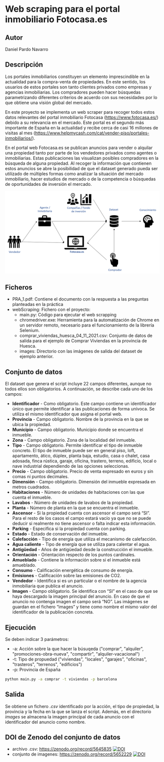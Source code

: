 # Web scraping para el portal inmobiliario Fotocasa.es

## Autor
Daniel Pardo Navarro

## Descripción  
Los portales inmobiliarios constituyen un elemento imprescindible en la actualidad para la compra-venta de propiedades. En este sentido, los usuarios de estos portales son tanto clientes privados como empresas y agencias inmobiliarias. Los compradores pueden hacer búsquedas parametrizando diferentes criterios de acuerdo con sus necesidades por lo que obtiene una visión global del mercado. 

En este proyecto se implementa un web scraper para recoger todos estos datos relevantes del portal inmobiliario Fotocasa (https://www.fotocasa.es/) debido a su relevancia en el mercado. Este portal es el segundo más importante de España en la actualidad y recibe cerca de casi 16 millones de visitas al mes (https://www.helpmycash.com/cat/vender-piso/portales-inmobiliarios/).

En el portal web Fotocasa.es se publican anuncios para vender o alquilar una propiedad tanto por parte de los vendedores privados como agentes o inmobiliarias. Estas publicaciones las visualizan posibles compradores en la búsqueda de alguna propiedad. Al recoger la información que contienen estos anuncios se abre la posibilidad de que el dataset generado pueda ser utilizado de múltiples formas como analizar la situación del mercado inmobiliario, hacer estudios de mercado o de la competencia o búsquedas de oportunidades de inversión el mercado.

![Image](https://github.com/Daniel-Pardo/webScraping/blob/main/diagrama.png)

## Ficheros
- PRA_1.pdf: Contiene el documento con la respuesta a las preguntas planteadas en la práctica
- webScraping: Fichero con el proyecto:
  -   main.py: Código para ejecutar el web scrapping
  -   chromedriver.exe: Herramienta para la automatización de Chrome en un servidor remoto, necesario para el funcionamiento de la librería Selenium. 
  -   comprar_viviendas_huesca_04_11_2021.csv: Conjunto de datos de salida para el ejemplo de Comprar Viviendas en la provincia de Huesca.
  -   images: Directorio con las imágenes de salida del dataset de ejemplo anterior. 

## Conjunto de datos

El dataset que genera el script incluye 22 campos diferentes, aunque no todos ellos son obligatorios. A continuación, se describe cada uno de los campos:

-	**Identificador** - Como obligatorio. Este campo contiene un identificador único que permite identificar a las publicaciones de forma unívoca. Se utiliza el mismo identificador que asigna el portal web. 
-	**Provincia** - Campo obligatorio. Nombre de la provincia en la que se ubica la propiedad. 
-	**Municipio** - Campo obligatorio. Municipio donde se encuentra el inmueble. 
-	**Zona** - Campo obligatorio. Zona de la localidad del inmueble. 
-	**Tipo** - Campo obligatorio. Permite identificar el tipo de inmueble concreto. El tipo de inmueble puede ser en general piso, loft, apartamento, ático, dúplex, planta baja, estudio, casa o chalet, casa adosada, finca rústica, garaje, oficina, trastero, terreno, edificio, local o nave industrial dependiendo de las opciones seleccionas. 
-	**Precio** - Campo obligatorio. Precio de venta expresado en euros y sin comas ni puntos decimales.
-	**Dimensión** - Campo obligatorio. Dimensión del inmueble expresada en metros cuadrados.
-	**Habitaciones** - Número de unidades de habitaciones con las que cuenta el inmueble.
-	**Lavabos** - Número de unidades de lavabos de la propiedad.
-	**Planta** - Número de planta en la que se encuentra el inmueble.
-	**Ascensor** - Si la propiedad cuenta con ascensor el campo será “SI”. Para el resto de los casos el campo estará vacío ya que no se puede deducir si realmente no tiene ascensor o falta indicar esta información. 
-	**Parking** - Especifica si la propiedad cuenta con parking.
-	**Estado** - Estado de conservación del inmueble.
-	**Calefacción** - Tipo de energía que utiliza el mecanismo de calefacción.
-	**Agua caliente** - Tipo de energía que se utiliza para calentar el agua. 
-	**Antigüedad** - Años de antigüedad desde la construcción el inmueble.
-	**Orientación** - Orientación respecto de los puntos cardinales.
-	**Amueblado** - Contiene la información sobre si el inmueble está amueblado.
-	**Consumo** - Calificación energética de consumo de energía.
-	**Emisiones** - Calificación sobre las emisiones de CO2. 
-	**Vendedor** - Identifica si es un particular o el nombre de la agencia inmobiliaria que publica el anuncio. 
-	**Imagen** - Campo obligatorio. Se identifica con “SI” en el caso de que se haya descargado la imagen principal del anuncio. En caso de que el anuncio no contenga imagen el campo será “NO”. Las imágenes se guardan en el fichero “images” y tiene como nombre el mismo valor del identificador de la publicación concreta.  

## Ejecución
Se deben indicar 3 parámetros:
- -a: Acción sobre la que hacer la búsuqeda ("comprar", "alquiler", "promociones-obra-nueva", "compartir", "alquiler-vacacional")
- -t: Tipo de propuedad ("viviendas", "locales", "garajes", "oficinas", "trasteros", "terrenos", "edificios")
- -p: Provincia de España
```sh
python main.py -a comprar -t viviendas -p barcelona
```

## Salida
Se obtiene un fichero *.csv* identificado por la acción, el tipo de propiedad, la provincia y la fecha en la que se lanza el script. Además, en el directorio *images* se almacena la imagen principal de cada anuncio con el identificador del anuncio como nombre. 

## DOI de Zenodo del conjunto de datos
- archivo .csv: https://zenodo.org/record/5645835 [![DOI](https://zenodo.org/badge/DOI/10.5281/zenodo.5645835.svg)](https://doi.org/10.5281/zenodo.5645835)
- conjunto de imagenes: https://zenodo.org/record/5652229 [![DOI](https://zenodo.org/badge/DOI/10.5281/zenodo.5652229.svg)](https://doi.org/10.5281/zenodo.5652229)

